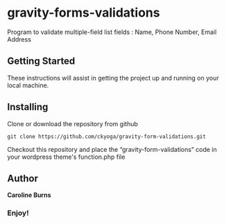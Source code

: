 # gravity-forms-validations
Program to validate multiple-field list fields : Name, Phone Number, Email Address


Getting Started
----------------

These instructions will assist in getting the project up and running on your local machine. 


Installing
----------

Clone or download the repository from github

`git clone https://github.com/ckyoga/gravity-form-validations.git`


Checkout this repository and place the “gravity-form-validations” code in your wordpress theme's function.php file

Author
------

**Caroline Burns** 

### Enjoy!
